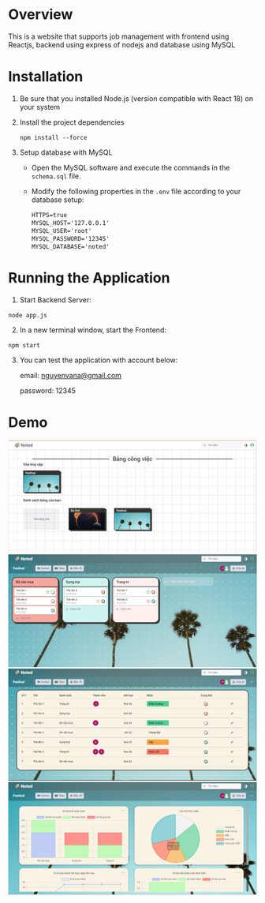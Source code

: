 # Overview
This is a website that supports job management with frontend using Reactjs, backend using express of nodejs and database using MySQL

# Installation
   1. Be sure that you  installed Node.js (version compatible with React 18) on your system
   
   2. Install the project dependencies
      ```base
      npm install --force
      ```
   3. Setup database with MySQL
      
      - Open the MySQL software and execute the commands in the `schema.sql` file.
      - Modify the following properties in the `.env` file according to your database setup:
  
         ```base
         HTTPS=true
         MYSQL_HOST='127.0.0.1'
         MYSQL_USER='root'
         MYSQL_PASSWORD='12345'
         MYSQL_DATABASE='noted'
         ```

# Running the Application
   1. Start Backend Server:

   ```base
   node app.js
   ```

   2. In a new terminal window, start the Frontend:

   ```base
   npm start
   ```
   3. You can test the application with account below:

      email: nguyenvana@gmail.com
      
      password: 12345 

# Demo 

   ![alt text](src/images/overview/dashboard.png)
   ![alt text](src/images/overview/kanbanx.png)
   ![alt text](src/images/overview/tablex.png)
   ![alt text](src/images/overview/chartx.png)